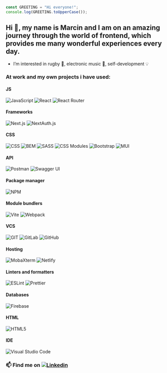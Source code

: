 ```javascript
const GREETING = "Hi everyone!";
console.log(GREETING.toUpperCase());
```

## Hi 👋, my name is Marcin and I am on an amazing journey through the world of frontend, which provides me many wonderful experiences every day.

- I’m interested in rugby :rugby_football:, electronic music :musical_note:, self-development :bulb:

### At work and my own projects i have used:

#### JS
![JavaScript](https://img.shields.io/badge/javascript-%23323330.svg?style=for-the-badge&logo=javascript&logoColor=%23F7DF1E)  ![React](https://img.shields.io/badge/React-white?style=for-the-badge&logo=react&logoColor=61DAFB) ![React Router](https://img.shields.io/badge/React%20Router-white?style=for-the-badge&logo=reactrouter&logoColor=CA4245)

#### Frameworks
![Next.js](https://img.shields.io/badge/next.js-black?style=for-the-badge&logo=next.js) ![NextAuth.js](https://img.shields.io/badge/nextauth.js-white?style=for-the-badge&logo=auth0&logoColor=black)

#### CSS
![CSS](https://img.shields.io/badge/CSS-1572b6?style=for-the-badge&logo=css3) ![BEM](https://img.shields.io/badge/BEM-black?style=for-the-badge&logo=bem&logoColor=white) ![SASS](https://img.shields.io/badge/SASS-hotpink.svg?style=for-the-badge&logo=SASS&logoColor=white) ![CSS Modules](https://img.shields.io/badge/CSS%20Modules-white?style=for-the-badge&logo=cssmodules&logoColor=black) ![Bootstrap](https://img.shields.io/badge/Bootstrap-712cf9?style=for-the-badge&logo=bootstrap&logoColor=white) ![MUI](https://img.shields.io/badge/mui-white?style=for-the-badge&logo=mui)

#### API
![Postman](https://img.shields.io/badge/postman-white?style=for-the-badge&logo=postman) ![Swagger UI](https://img.shields.io/badge/swagger%20ui-white?style=for-the-badge&logo=swagger)

#### Package manager
![NPM](https://img.shields.io/badge/NPM-white?style=for-the-badge&logo=npm)

#### Module bundlers
![Vite](https://img.shields.io/badge/Vite-white?style=for-the-badge&logo=Vite) ![Webpack](https://img.shields.io/badge/Webpack-white?style=for-the-badge&logo=Webpack)

#### VCS
![GIT](https://img.shields.io/badge/GIT-white?style=for-the-badge&logo=git) ![GitLab](https://img.shields.io/badge/gitlab-white?style=for-the-badge&logo=gitlab) ![GitHub](https://img.shields.io/badge/github-181717?style=for-the-badge&logo=github)

#### Hosting
![MobaXterm](https://img.shields.io/badge/mobaxterm-white?style=for-the-badge&logo=windowsterminal&logoColor=black) ![Netlify](https://img.shields.io/badge/netlify-%23000000.svg?style=for-the-badge&logo=netlify&logoColor=#00C7B7)

#### Linters and formatters
![ESLint](https://img.shields.io/badge/ESlint-4B32C3?style=for-the-badge&logo=ESlint) ![Prettier](https://img.shields.io/badge/Prettier-1a2b34?style=for-the-badge&logo=Prettier)

#### Databases
![Firebase](https://img.shields.io/badge/firebase-white?style=for-the-badge&logo=firebase)

#### HTML
![HTML5](https://img.shields.io/badge/html5-%23E34F26.svg?style=for-the-badge&logo=html5&logoColor=white)

#### IDE
![Visual Studio Code](https://img.shields.io/badge/VS%20Code-0078d7.svg?style=for-the-badge&logo=visual-studio-code&logoColor=white)

### 📫 Find me on [![Linkedin](https://img.shields.io/badge/-LinkedIn-blue?style=flat&logo=Linkedin&logoColor=white&link=https://www.linkedin.com/in/marcin-stencel-232b5b24a/)](https://www.linkedin.com/in/marcin-stencel-232b5b24a/ "LinkedIn Marcin Stencel")
